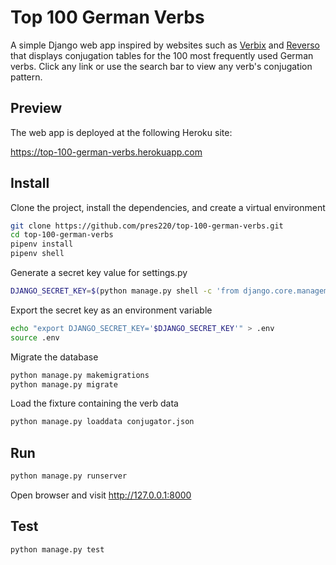# Top 100 German Verbs

A simple Django web app inspired by websites such as [Verbix](https://www.verbix.com/languages/german.html) and [Reverso](http://conjugator.reverso.net/conjugation-german.html) that displays conjugation tables for the 100 most frequently used German verbs. Click any link or use the search bar to view any verb's conjugation pattern.

## Preview
The web app is deployed at the following Heroku site:

https://top-100-german-verbs.herokuapp.com

## Install
Clone the project, install the dependencies, and create a virtual environment
```bash
git clone https://github.com/pres220/top-100-german-verbs.git
cd top-100-german-verbs
pipenv install
pipenv shell
```

Generate a secret key value for settings.py
```bash
DJANGO_SECRET_KEY=$(python manage.py shell -c 'from django.core.management import utils; print(utils.get_random_secret_key())')
```

Export the secret key as an environment variable
```bash
echo "export DJANGO_SECRET_KEY='$DJANGO_SECRET_KEY'" > .env
source .env
```

Migrate the database
```bash
python manage.py makemigrations
python manage.py migrate
```

Load the fixture containing the verb data
```bash
python manage.py loaddata conjugator.json
```

## Run
```bash
python manage.py runserver
```
Open browser and visit http://127.0.0.1:8000

## Test
```bash
python manage.py test
```


